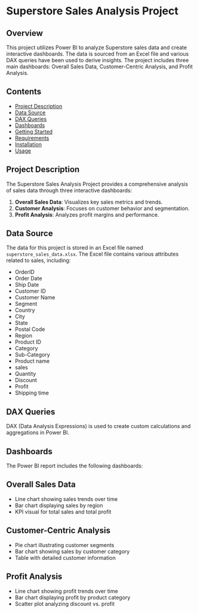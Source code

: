 # Superstore Sales Analysis Project

## Overview
This project utilizes Power BI to analyze Superstore sales data and create interactive dashboards. The data is sourced from an Excel file and various DAX queries have been used to derive insights. The project includes three main dashboards: Overall Sales Data, Customer-Centric Analysis, and Profit Analysis.

## Contents
- [Project Description](#project-description)
- [Data Source](#data-source)
- [DAX Queries](#dax-queries)
- [Dashboards](#dashboards)
- [Getting Started](#getting-started)
- [Requirements](#requirements)
- [Installation](#installation)
- [Usage](#usage)
  
## Project Description
The Superstore Sales Analysis Project provides a comprehensive analysis of sales data through three interactive dashboards:
1. **Overall Sales Data**: Visualizes key sales metrics and trends.
2. **Customer Analysis**: Focuses on customer behavior and segmentation.
3. **Profit Analysis**: Analyzes profit margins and performance.

## Data Source
The data for this project is stored in an Excel file named `superstore_sales_data.xlsx`. The Excel file contains various attributes related to sales, including:
- OrderID
- Order Date
- Ship Date
- Customer ID
- Customer Name
- Segment
- Country
- City
- State
- Postal Code
- Region
- Product ID
- Category
- Sub-Category
- Product name
- sales
- Quantity
- Discount
- Profit
- Shipping time

## DAX Queries
DAX (Data Analysis Expressions) is used to create custom calculations and aggregations in Power BI.

## Dashboards
The Power BI report includes the following dashboards:

## Overall Sales Data
- Line chart showing sales trends over time
- Bar chart displaying sales by region
- KPI visual for total sales and total profit
  
## Customer-Centric Analysis
- Pie chart illustrating customer segments
- Bar chart showing sales by customer category
- Table with detailed customer information
  
## Profit Analysis
- Line chart showing profit trends over time
- Bar chart displaying profit by product category
- Scatter plot analyzing discount vs. profit

